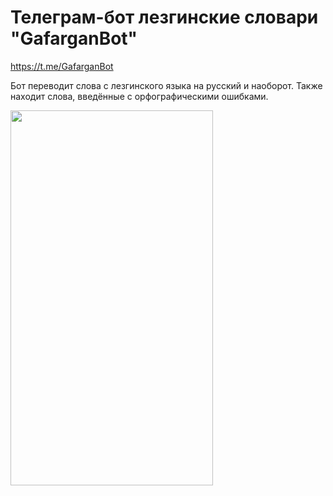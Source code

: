 # Телеграм-бот лезгинские словари "GafarganBot" 
https://t.me/GafarganBot

Бот переводит слова с лезгинского языка на русский и наоборот. Также находит слова, введённые с орфографическими ошибками.


<img src="https://user-images.githubusercontent.com/102806435/231672910-6acbf3f4-4d86-48f1-93c9-1deaeb197dd1.PNG" width="324" height="600">
